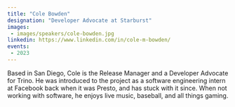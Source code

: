```yaml
---
title: "Cole Bowden"
designation: "Developer Advocate at Starburst"
images:
 - images/speakers/cole-bowden.jpg
linkedin: https://www.linkedin.com/in/cole-m-bowden/
events:
 - 2023
---
```


Based in San Diego, Cole is the Release Manager and a Developer Advocate for Trino. He was introduced to the project as a software engineering intern at Facebook back when it was Presto, and has stuck with it since. When not working with software, he enjoys live music, baseball, and all things gaming.